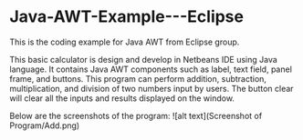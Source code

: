 # Java-AWT-Example---Eclipse
This is the coding example for Java AWT from Eclipse group. 


This basic calculator is design and develop in Netbeans IDE using Java language. It contains Java AWT components such as label, text field, panel frame, and buttons. This program can perform addition, subtraction, multiplication, and division of two numbers input by users. The button clear will clear all the inputs and results displayed on the window. 

Below are the screenshots of the program: 
![alt text](Screenshot of Program/Add.png)
